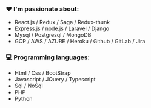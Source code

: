 ### :heart: I'm passionate about:

- React.js / Redux / Saga / Redux-thunk
- Express.js / node.js / Laravel / Django
- Mysql / Postgresql / MongoDB
- GCP / AWS / AZURE / Heroku / Github / GitLab / Jira

### :computer: Programming languages:

- Html / Css / BootStrap
- Javascript / JQuery / Typescript
- Sql / NoSql
- PHP
- Python
